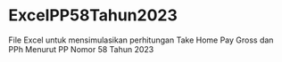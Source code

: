 # ExcelPP58Tahun2023
File Excel untuk mensimulasikan perhitungan Take Home Pay Gross dan PPh Menurut PP Nomor 58 Tahun 2023
